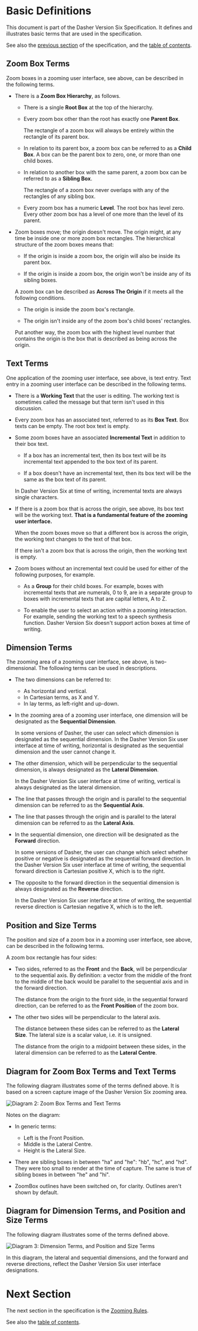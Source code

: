 # Basic Definitions
This document is part of the Dasher Version Six Specification. It defines and
illustrates basic terms that are used in the specification.

See also the
[previous section](../01ZoomingUserInterface/ZoomingUserInterface.md) of the
specification, and the [table of contents](../).

## Zoom Box Terms
Zoom boxes in a zooming user interface, see above, can be described in the
following terms.

-   There is a **Zoom Box Hierarchy**, as follows.

    -   There is a single **Root Box** at the top of the hierarchy.
    
    -   Every zoom box other than the root has exactly one **Parent Box**.
    
        The rectangle of a zoom box will always be entirely within the rectangle
        of its parent box.
    
    -   In relation to its parent box, a zoom box can be referred to as a
        **Child Box**. A box can be the parent box to zero, one, or more than
        one child boxes.

    -   In relation to another box with the same parent, a zoom box can be
        referred to as a **Sibling Box**.
    
        The rectangle of a zoom box never overlaps with any of the rectangles of
        any sibling box.
    
    -   Every zoom box has a numeric **Level**. The root box has level zero.
        Every other zoom box has a level of one more than the level of its
        parent.

-   Zoom boxes move; the origin doesn't move. The origin might, at any time be
    inside one or more zoom box rectangles. The hierarchical structure of the
    zoom boxes means that:
    
    -   If the origin is inside a zoom box, the origin will also be inside its
        parent box.
    
    -   If the origin is inside a zoom box, the origin won't be inside any of
        its sibling boxes.
    
    A zoom box can be described as **Across The Origin** if it meets all the
    following conditions.

    -   The origin is inside the zoom box's rectangle.

    -   The origin isn't inside any of the zoom box's child boxes' rectangles.

    Put another way, the zoom box with the highest level number that contains
    the origin is the box that is described as being across the origin.

## Text Terms
One application of the zooming user interface, see above, is text entry. Text
entry in a zooming user interface can be described in the following terms.

-   There is a **Working Text** that the user is editing. The working text is
    sometimes called the message but that term isn't used in this discussion.

-   Every zoom box has an associated text, referred to as its **Box Text**. Box
    texts can be empty. The root box text is empty.

-   Some zoom boxes have an associated **Incremental Text** in addition to their
    box text.

    -   If a box has an incremental text, then its box text will be its
        incremental text appended to the box text of its parent.
    
    -   If a box doesn't have an incremental text, then its box text will be the
        same as the box text of its parent.
    
    In Dasher Version Six at time of writing, incremental texts are always
    single characters.
    
-   If there is a zoom box that is across the origin, see above, its box text
    will be the working text.
    **That is a fundamental feature of the zooming user interface.**

    When the zoom boxes move so that a different box is across the origin, the
    working text changes to the text of that box.

    If there isn't a zoom box that is across the origin, then the working text
    is empty.

-   Zoom boxes without an incremental text could be used for either of the
    following purposes, for example.

    -   As a **Group** for their child boxes. For example, boxes with
        incremental texts that are numerals, 0 to 9, are in a separate group to
        boxes with incremental texts that are capital letters, A to Z.
    
    -   To enable the user to select an action within a zooming interaction. For
        example, sending the working text to a speech synthesis function. Dasher
        Version Six doesn't support action boxes at time of writing.

## Dimension Terms
The zooming area of a zooming user interface, see above, is two-dimensional. The
following terms can be used in descriptions.

-   The two dimensions can be referred to:

    -   As horizontal and vertical.
    -   In Cartesian terms, as X and Y.
    -   In lay terms, as left-right and up-down.

-   In the zooming area of a zooming user interface, one dimension will be
    designated as the **Sequential Dimension**.

    In some versions of Dasher, the user can select which dimension is
    designated as the sequential dimension. In the Dasher Version Six user
    interface at time of writing, horizontal is designated as the sequential
    dimension and the user cannot change it.

-   The other dimension, which will be perpendicular to the sequential
    dimension, is always designated as the **Lateral Dimension**.

    In the Dasher Version Six user interface at time of writing, vertical is
    always designated as the lateral dimension.

-   The line that passes through the origin and is parallel to the sequential
    dimension can be referred to as the **Sequential Axis**.

-   The line that passes through the origin and is parallel to the lateral
    dimension can be referred to as the **Lateral Axis**.

-   In the sequential dimension, one direction will be designated as the
    **Forward** direction.

    In some versions of Dasher, the user can change which select whether
    positive or negative is designated as the sequential forward direction. In
    the Dasher Version Six user interface at time of writing, the sequential
    forward direction is Cartesian positive X, which is to the right.

-   The opposite to the forward direction in the sequential dimension is always
    designated as the **Reverse** direction.

    In the Dasher Version Six user interface at time of writing, the sequential
    reverse direction is Cartesian negative X, which is to the left.

## Position and Size Terms
The position and size of a zoom box in a zooming user interface, see above, can
be described in the following terms.

A zoom box rectangle has four sides:

-   Two sides, referred to as the **Front** and the **Back**, will be
    perpendicular to the sequential axis. By definition: a vector from the
    middle of the front to the middle of the back would be parallel to the
    sequential axis and in the forward direction.

    The distance from the origin to the front side, in the sequential forward
    direction, can be referred to as the **Front Position** of the zoom box.

-   The other two sides will be perpendicular to the lateral axis.

    The distance between these sides can be referred to as the **Lateral Size**.
    The lateral size is a scalar value, i.e. it is unsigned.

    The distance from the origin to a midpoint between these sides, in the
    lateral dimension can be referred to as the **Lateral Centre**.

## Diagram for Zoom Box Terms and Text Terms
The following diagram illustrates some of the terms defined above. It is based
on a screen capture image of the Dasher Version Six zooming area.

![Diagram 2: Zoom Box Terms and Text Terms](ZoomBoxTerminology.svg)

Notes on the diagram:

-   In generic terms:

    -   Left is the Front Position.
    -   Middle is the Lateral Centre.
    -   Height is the Lateral Size.

-   There are sibling boxes in between "ha" and "he": "hb", "hc", and "hd". They
    were too small to render at the time of capture. The same is true of sibling
    boxes in between "he" and "hi".

-   ZoomBox outlines have been switched on, for clarity. Outlines aren't shown
    by default.

## Diagram for Dimension Terms, and Position and Size Terms
The following diagram illustrates some of the terms defined above.

![Diagram 3: Dimension Terms, and Position and Size Terms](DimensionTerminology.svg)

In this diagram, the lateral and sequential dimensions, and the forward and
reverse directions, reflect the Dasher Version Six user interface designations.


# Next Section
The next section in the specification is the
[Zooming Rules](../03ZoomingRules/ZoomingRules.md).

See also the [table of contents](../).
